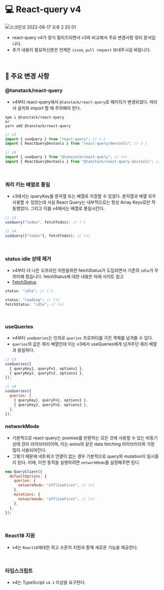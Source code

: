 # 💻 React-query v4

![스크린샷 2022-08-17 오후 2 20 01](https://user-images.githubusercontent.com/64779472/185040681-2352e8c8-b2d7-40f7-893d-3ee2270904c9.png)

- react-query v4가 정식 릴리즈되면서 v3와 비교해서 주요 변경사항 정리 문서입니다.
- 추가 내용이 필요하신분은 언제든 `issue`, `pull request` 보내주시길 바랍니다.

<br />

## 📃 주요 변경 사항

### @tanstack/react-query

- v4부터 react-query에서 `@tanstack/react-query`로 패키지가 변경되었다. 따라서 설치와 import 할 때 주의해야 한다.

```
npm i @tanstack/react-query
or
yarn add @tanstack/react-query
```

```js
// v3
import { useQuery } from "react-query"; // (-)
import { ReactQueryDevtools } from "react-query/devtools"; // (-)

// v4
import { useQuery } from "@tanstack/react-query"; // (+)
import { ReactQueryDevtools } from "@tanstack/react-query-devtools"; // (+)
```

<br />

### 쿼리 키는 배열로 통일

- v3에서는 queryKey를 문자열 또는 배열로 지정할 수 있었다. 문자열과 배열 모두 사용할 수 있었는데 사실 React Query는 내부적으로는 항상 Array Keys로만 작동했었다. 그리고 이를 v4에서는 배열로 통일시킨다.

```js
// v3
useQuery("todos", fetchTodos); // (-)

// v4
useQuery(["todos"], fetchTodos); // (+)
```

<br />

### status idle 상태 제거

- v4부터 더 나은 오프라인 지원을위한 fetchStatus가 도입되면서 기존의 `idle`가 무의미해 졌습니다. fetchStatus에 대한 내용은 아래 사이트 참고
- [FetchStatus](https://tanstack.com/query/v4/docs/guides/queries#why-two-different-states)

```js
status: "idle"; // (-)

status: "loading"; // (+)
fetchStatus: "idle"; // (+)
```

<br />

### useQueries

- v4부터 `useQueries`는 인자로 `queries` 프로퍼티를 가진 객체를 넘겨줄 수 있다.
- `queries`의 값은 쿼리 배열인데 이는 v3에서 useQueries에게 넘겨주던 쿼리 배열과 동일하다.

```js
// v3
useQueries([
  { queryKey1, queryFn1, options1 },
  { queryKey2, queryFn2, options2 },
]);

// v4
useQueries({
  queries: [
    { queryKey1, queryFn1, options1 },
    { queryKey2, queryFn2, options2 },
  ],
});
```

### networkMode

- 기본적으로 react-query는 promise를 반환하는 모든 것에 사용할 수 있는 비동기 상태 관리 라이브러리이며, 이는 axios와 같은 data fetching 라이브러리와 가장 많이 사용되어진다.
- 그렇기 때문에 네트워크 연결이 없는 경우 기본적으로 query와 mutation이 일시중지 된다. 이때, 이전 동작을 실행하려면 `networkMode`를 설정해주면 된다.

```js
new QueryClient({
  defaultOptions: {
    queries: {
      networkMode: "offlineFirst", // (+)
    },
    mutations: {
      networkmode: "offlineFirst", // (+)
    },
  },
});
```

<br />

### React18 지원

- v4는 `React18`에대한 최고 수준의 지원과 함께 새로운 기능을 제공한다.

<br />

### 타입스크립트

- v4는 TypeScript `v4.1` 이상을 요구한다.

<br />
